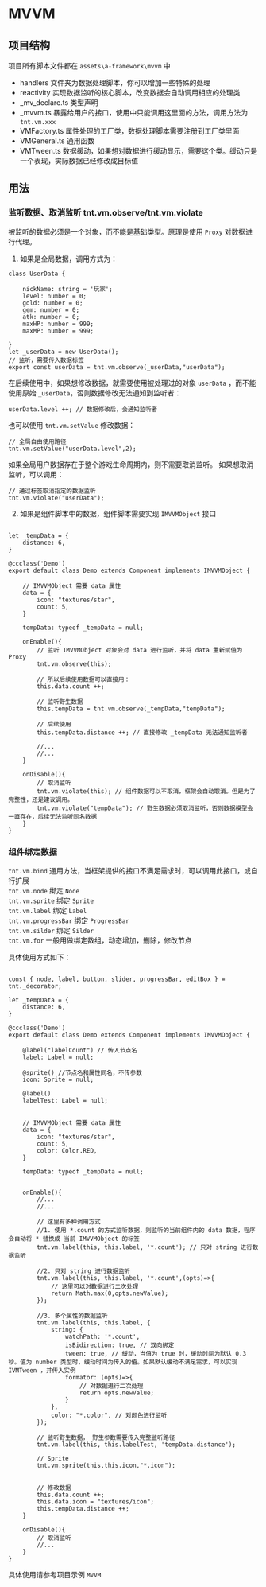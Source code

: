 
# MVVM


## 项目结构
项目所有脚本文件都在 `assets\a-framework\mvvm` 中
- handlers 文件夹为数据处理脚本，你可以增加一些特殊的处理
- reactivity 实现数据监听的核心脚本，改变数据会自动调用相应的处理类
- _mv_declare.ts 类型声明
- _mvvm.ts 暴露给用户的接口，使用中只能调用这里面的方法，调用方法为 `tnt.vm.xxx`
- VMFactory.ts 属性处理的工厂类，数据处理脚本需要注册到工厂类里面
- VMGeneral.ts 通用函数
- VMTween.ts 数据缓动，如果想对数据进行缓动显示，需要这个类。缓动只是一个表现，实际数据已经修改成目标值


## 用法
### 监听数据、取消监听  tnt.vm.observe/tnt.vm.violate

被监听的数据必须是一个对象，而不能是基础类型。原理是使用 `Proxy` 对数据进行代理。

1. 如果是全局数据，调用方式为：
```
class UserData {

    nickName: string = '玩家';
    level: number = 0;
    gold: number = 0;
    gem: number = 0;
    atk: number = 0;
    maxHP: number = 999;
    maxMP: number = 999;

}
let _userData = new UserData();
// 监听，需要传入数据标签
export const userData = tnt.vm.observe(_userData,"userData");

```

在后续使用中，如果想修改数据，就需要使用被处理过的对象 `userData` ，而不能使用原始 `_userData`，否则数据修改无法通知到监听者：

```
userData.level ++; // 数据修改后，会通知监听者
```

也可以使用 `tnt.vm.setValue` 修改数据：
```
// 全局自由使用路径
tnt.vm.setValue("userData.level",2);
```

如果全局用户数据存在于整个游戏生命周期内，则不需要取消监听。
如果想取消监听，可以调用：

```
// 通过标签取消指定的数据监听
tnt.vm.violate("userData");
```


2. 如果是组件脚本中的数据，组件脚本需要实现 `IMVVMObject` 接口

```

let _tempData = {
    distance: 6,
}

@ccclass('Demo')
export default class Demo extends Component implements IMVVMObject {

    // IMVVMObject 需要 data 属性
    data = {
        icon: "textures/star",
        count: 5,
    }

    tempData: typeof _tempData = null;

    onEnable(){
        // 监听 IMVVMObject 对象会对 data 进行监听，并将 data 重新赋值为 Proxy
        tnt.vm.observe(this);

        // 所以后续使用数据可以直接用：
        this.data.count ++;  

        // 监听野生数据
        this.tempData = tnt.vm.observe(_tempData,"tempData");

        // 后续使用
        this.tempData.distance ++; // 直接修改 _tempData 无法通知监听者
        
        //...
        //...
    }

    onDisable(){
        // 取消监听
        tnt.vm.violate(this); // 组件数据可以不取消，框架会自动取消。但是为了完整性，还是建议调用。
        tnt.vm.violate("tempData"); // 野生数据必须取消监听，否则数据模型会一直存在，后续无法监听同名数据
    }
}

```


### 组件绑定数据 

`tnt.vm.bind` 通用方法，当框架提供的接口不满足需求时，可以调用此接口，或自行扩展  
`tnt.vm.node` 绑定 `Node`   
`tnt.vm.sprite` 绑定 `Sprite`   
`tnt.vm.label` 绑定 `Label`   
`tnt.vm.progressBar` 绑定 `ProgressBar`   
`tnt.vm.silder` 绑定 `Silder`   
`tnt.vm.for` 一般用做绑定数组，动态增加，删除，修改节点   

具体使用方式如下：
```

const { node, label, button, slider, progressBar, editBox } = tnt._decorator;

let _tempData = {
    distance: 6,
}

@ccclass('Demo')
export default class Demo extends Component implements IMVVMObject {

    @label("labelCount") // 传入节点名
    label: Label = null;

    @sprite() //节点名和属性同名，不传参数
    icon: Sprite = null;

    @label() 
    labelTest: Label = null;


    // IMVVMObject 需要 data 属性
    data = {
        icon: "textures/star",
        count: 5,
        color: Color.RED,
    }

    tempData: typeof _tempData = null;


    onEnable(){       
        //...
        //...

        // 这里有多种调用方式
        //1. 使用 *.count 的方式监听数据，则监听的当前组件内的 data 数据，程序会自动将 * 替换成 当前 IMVVMObject 的标签
        tnt.vm.label(this, this.label, '*.count'); // 只对 string 进行数据监听
        
        //2. 只对 string 进行数据监听
        tnt.vm.label(this, this.label, '*.count',(opts)=>{
            // 这里可以对数据进行二次处理
            return Math.max(0,opts.newValue);
        }); 
        
        //3. 多个属性的数据监听
        tnt.vm.label(this, this.label, {
            string: {
                watchPath: '*.count',
                isBidirection: true, // 双向绑定
                tween: true, // 缓动，当值为 true 时，缓动时间为默认 0.3 秒。值为 number 类型时，缓动时间为传入的值。如果默认缓动不满足需求，可以实现 IVMTween ，并传入实例
                formator: (opts)=>{
                    // 对数据进行二次处理
                    return opts.newValue;
                }
            },
            color: "*.color", // 对颜色进行监听
        });

        // 监听野生数据， 野生参数需要传入完整监听路径
        tnt.vm.label(this, this.labelTest, 'tempData.distance'); 

        // Sprite 
        tnt.vm.sprite(this,this.icon,"*.icon");


        // 修改数据
        this.data.count ++;
        this.data.icon = "textures/icon";
        this.tempData.distance ++;
    }

    onDisable(){
        // 取消监听
        //...
    }
}
```

具体使用请参考项目示例 `MVVM`